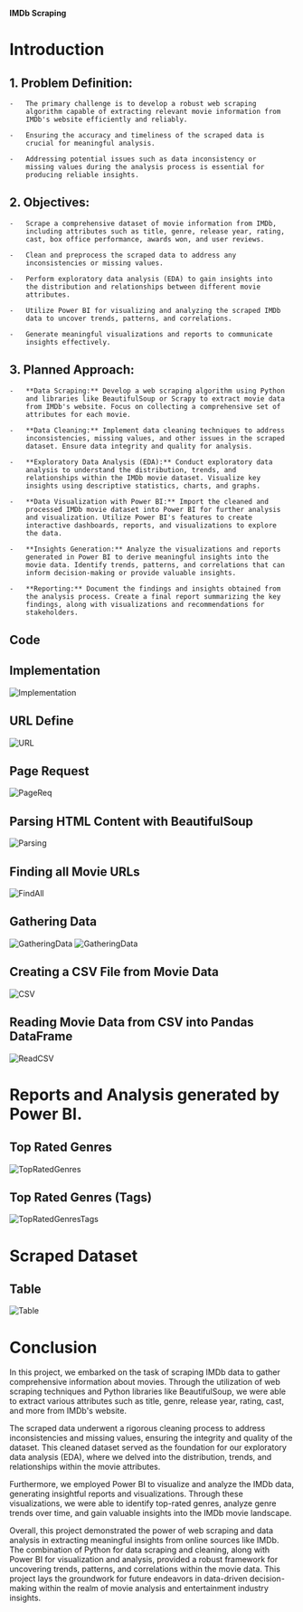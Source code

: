 **IMDb Scraping**

# Introduction

## 1. Problem Definition:

    -   The primary challenge is to develop a robust web scraping
        algorithm capable of extracting relevant movie information from
        IMDb's website efficiently and reliably.

    -   Ensuring the accuracy and timeliness of the scraped data is
        crucial for meaningful analysis.

    -   Addressing potential issues such as data inconsistency or
        missing values during the analysis process is essential for
        producing reliable insights.

## 2. Objectives:

    -   Scrape a comprehensive dataset of movie information from IMDb,
        including attributes such as title, genre, release year, rating,
        cast, box office performance, awards won, and user reviews.

    -   Clean and preprocess the scraped data to address any
        inconsistencies or missing values.

    -   Perform exploratory data analysis (EDA) to gain insights into
        the distribution and relationships between different movie
        attributes.

    -   Utilize Power BI for visualizing and analyzing the scraped IMDb
        data to uncover trends, patterns, and correlations.

    -   Generate meaningful visualizations and reports to communicate
        insights effectively.

## 3. Planned Approach: 

    -   **Data Scraping:** Develop a web scraping algorithm using Python
        and libraries like BeautifulSoup or Scrapy to extract movie data
        from IMDb's website. Focus on collecting a comprehensive set of
        attributes for each movie.

    -   **Data Cleaning:** Implement data cleaning techniques to address
        inconsistencies, missing values, and other issues in the scraped
        dataset. Ensure data integrity and quality for analysis.

    -   **Exploratory Data Analysis (EDA):** Conduct exploratory data
        analysis to understand the distribution, trends, and
        relationships within the IMDb movie dataset. Visualize key
        insights using descriptive statistics, charts, and graphs.

    -   **Data Visualization with Power BI:** Import the cleaned and
        processed IMDb movie dataset into Power BI for further analysis
        and visualization. Utilize Power BI's features to create
        interactive dashboards, reports, and visualizations to explore
        the data.

    -   **Insights Generation:** Analyze the visualizations and reports
        generated in Power BI to derive meaningful insights into the
        movie data. Identify trends, patterns, and correlations that can
        inform decision-making or provide valuable insights.

    -   **Reporting:** Document the findings and insights obtained from
        the analysis process. Create a final report summarizing the key
        findings, along with visualizations and recommendations for
        stakeholders.

## Code

## Implementation

![Implementation](images/image.png)


## URL Define

![URL](images/image2.png)


## Page Request

![PageReq](images/image3.png)


## Parsing HTML Content with BeautifulSoup

![Parsing](images/image4.png)


## Finding all Movie URLs 

![FindAll](images/image5.png)


## Gathering Data

![GatheringData](images/image6.png)
![GatheringData](images/image7.png)


## Creating a CSV File from Movie Data 

![CSV](images/image8.png)


## Reading Movie Data from CSV into Pandas DataFrame

![ReadCSV](images/image9.png)


# Reports and Analysis generated by Power BI.

## Top Rated Genres

![TopRatedGenres](images/image11.png)


## Top Rated Genres (Tags)

![TopRatedGenresTags](images/image12.png)


# Scraped Dataset

## Table

![Table](images/image10.png)


# Conclusion

In this project, we embarked on the task of scraping IMDb data to gather
comprehensive information about movies. Through the utilization of web
scraping techniques and Python libraries like BeautifulSoup, we were
able to extract various attributes such as title, genre, release year,
rating, cast, and more from IMDb's website.

The scraped data underwent a rigorous cleaning process to address
inconsistencies and missing values, ensuring the integrity and quality
of the dataset. This cleaned dataset served as the foundation for our
exploratory data analysis (EDA), where we delved into the distribution,
trends, and relationships within the movie attributes.

Furthermore, we employed Power BI to visualize and analyze the IMDb
data, generating insightful reports and visualizations. Through these
visualizations, we were able to identify top-rated genres, analyze genre
trends over time, and gain valuable insights into the IMDb movie
landscape.

Overall, this project demonstrated the power of web scraping and data
analysis in extracting meaningful insights from online sources like
IMDb. The combination of Python for data scraping and cleaning, along
with Power BI for visualization and analysis, provided a robust
framework for uncovering trends, patterns, and correlations within the
movie data. This project lays the groundwork for future endeavors in
data-driven decision-making within the realm of movie analysis and
entertainment industry insights.
